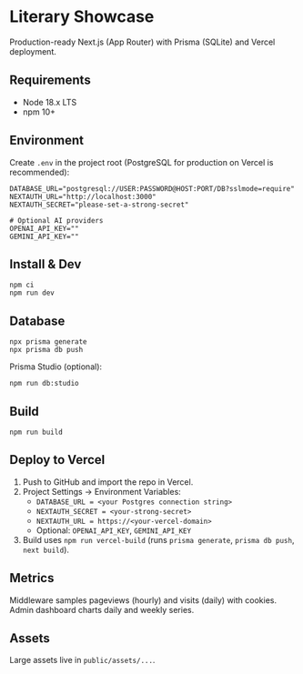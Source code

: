 # Literary Showcase

Production-ready Next.js (App Router) with Prisma (SQLite) and Vercel deployment.

## Requirements
- Node 18.x LTS
- npm 10+

## Environment
Create `.env` in the project root (PostgreSQL for production on Vercel is recommended):

```
DATABASE_URL="postgresql://USER:PASSWORD@HOST:PORT/DB?sslmode=require"
NEXTAUTH_URL="http://localhost:3000"
NEXTAUTH_SECRET="please-set-a-strong-secret"

# Optional AI providers
OPENAI_API_KEY=""
GEMINI_API_KEY=""
```

## Install & Dev
```
npm ci
npm run dev
```

## Database
```
npx prisma generate
npx prisma db push
```

Prisma Studio (optional):
```
npm run db:studio
```

## Build
```
npm run build
```

## Deploy to Vercel
1. Push to GitHub and import the repo in Vercel.
2. Project Settings → Environment Variables:
   - `DATABASE_URL = <your Postgres connection string>`
   - `NEXTAUTH_SECRET = <your-strong-secret>`
   - `NEXTAUTH_URL = https://<your-vercel-domain>`
   - Optional: `OPENAI_API_KEY`, `GEMINI_API_KEY`
3. Build uses `npm run vercel-build` (runs `prisma generate`, `prisma db push`, `next build`).

## Metrics
Middleware samples pageviews (hourly) and visits (daily) with cookies. Admin dashboard charts daily and weekly series.

## Assets
Large assets live in `public/assets/...`.
